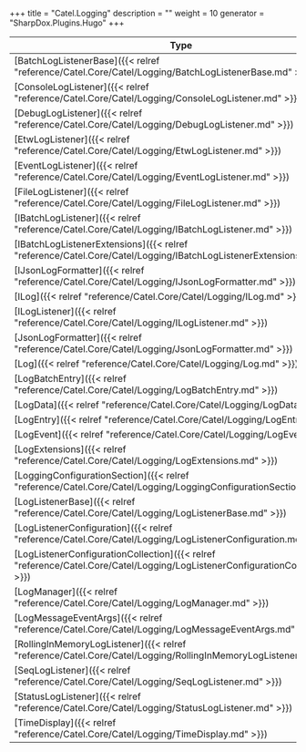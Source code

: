 

+++
title = "Catel.Logging" 
description = ""
weight = 10
generator = "SharpDox.Plugins.Hugo"
+++

Type|Description
---|---
[BatchLogListenerBase]({{< relref "reference/Catel.Core/Catel/Logging/BatchLogListenerBase.md" >}})| 
[ConsoleLogListener]({{< relref "reference/Catel.Core/Catel/Logging/ConsoleLogListener.md" >}})| 
[DebugLogListener]({{< relref "reference/Catel.Core/Catel/Logging/DebugLogListener.md" >}})| 
[EtwLogListener]({{< relref "reference/Catel.Core/Catel/Logging/EtwLogListener.md" >}})| 
[EventLogListener]({{< relref "reference/Catel.Core/Catel/Logging/EventLogListener.md" >}})| 
[FileLogListener]({{< relref "reference/Catel.Core/Catel/Logging/FileLogListener.md" >}})| 
[IBatchLogListener]({{< relref "reference/Catel.Core/Catel/Logging/IBatchLogListener.md" >}})| 
[IBatchLogListenerExtensions]({{< relref "reference/Catel.Core/Catel/Logging/IBatchLogListenerExtensions.md" >}})| 
[IJsonLogFormatter]({{< relref "reference/Catel.Core/Catel/Logging/IJsonLogFormatter.md" >}})| 
[ILog]({{< relref "reference/Catel.Core/Catel/Logging/ILog.md" >}})| 
[ILogListener]({{< relref "reference/Catel.Core/Catel/Logging/ILogListener.md" >}})| 
[JsonLogFormatter]({{< relref "reference/Catel.Core/Catel/Logging/JsonLogFormatter.md" >}})| 
[Log]({{< relref "reference/Catel.Core/Catel/Logging/Log.md" >}})| 
[LogBatchEntry]({{< relref "reference/Catel.Core/Catel/Logging/LogBatchEntry.md" >}})| 
[LogData]({{< relref "reference/Catel.Core/Catel/Logging/LogData.md" >}})| 
[LogEntry]({{< relref "reference/Catel.Core/Catel/Logging/LogEntry.md" >}})| 
[LogEvent]({{< relref "reference/Catel.Core/Catel/Logging/LogEvent.md" >}})| 
[LogExtensions]({{< relref "reference/Catel.Core/Catel/Logging/LogExtensions.md" >}})| 
[LoggingConfigurationSection]({{< relref "reference/Catel.Core/Catel/Logging/LoggingConfigurationSection.md" >}})| 
[LogListenerBase]({{< relref "reference/Catel.Core/Catel/Logging/LogListenerBase.md" >}})| 
[LogListenerConfiguration]({{< relref "reference/Catel.Core/Catel/Logging/LogListenerConfiguration.md" >}})| 
[LogListenerConfigurationCollection]({{< relref "reference/Catel.Core/Catel/Logging/LogListenerConfigurationCollection.md" >}})| 
[LogManager]({{< relref "reference/Catel.Core/Catel/Logging/LogManager.md" >}})| 
[LogMessageEventArgs]({{< relref "reference/Catel.Core/Catel/Logging/LogMessageEventArgs.md" >}})| 
[RollingInMemoryLogListener]({{< relref "reference/Catel.Core/Catel/Logging/RollingInMemoryLogListener.md" >}})| 
[SeqLogListener]({{< relref "reference/Catel.Core/Catel/Logging/SeqLogListener.md" >}})| 
[StatusLogListener]({{< relref "reference/Catel.Core/Catel/Logging/StatusLogListener.md" >}})| 
[TimeDisplay]({{< relref "reference/Catel.Core/Catel/Logging/TimeDisplay.md" >}})| 


